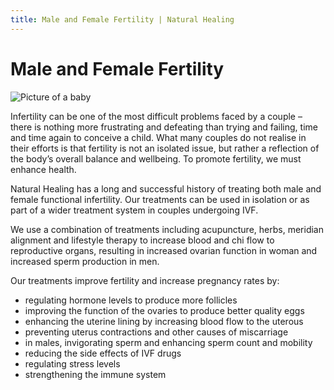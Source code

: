```yaml
---
title: Male and Female Fertility | Natural Healing
---
```


# Male and Female Fertility

<img alt="Picture of a baby" src="/Infertility.jpg" className="float-right-image" />

Infertility can be one of the most difficult problems faced by a couple – there is nothing more frustrating and defeating than trying and failing, time and time again to conceive a child. What many couples do not realise in their efforts is that fertility is not an isolated issue, but rather a reflection of the body’s overall balance and wellbeing. To promote fertility, we must enhance health.

Natural Healing has a long and successful history of treating both male and female functional infertility. Our treatments can be used in isolation or as part of a wider treatment system in couples undergoing IVF.

We use a combination of treatments including acupuncture, herbs, meridian alignment and lifestyle therapy to increase blood and chi flow to reproductive organs, resulting in increased ovarian function in woman and increased sperm production in men.

Our treatments improve fertility and increase pregnancy rates by:

- regulating hormone levels to produce more follicles
- improving the function of the ovaries to produce better quality eggs
- enhancing the uterine lining by increasing blood flow to the uterous
- preventing uterus contractions and other causes of miscarriage
- in males, invigorating sperm and enhancing sperm count and mobility
- reducing the side effects of IVF drugs
- regulating stress levels
- strengthening the immune system

